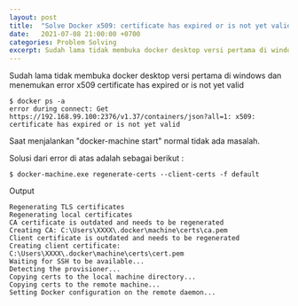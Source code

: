 ```yaml
---
layout: post
title:  "Solve Docker x509: certificate has expired or is not yet valid"
date:   2021-07-08 21:00:00 +0700
categories: Problem Solving
excerpt: Sudah lama tidak membuka docker desktop versi pertama di windows dan menemukan error x509 certificate has expired or is not yet valid
---
```

Sudah lama tidak membuka docker desktop versi pertama di windows dan menemukan error x509 certificate has expired or is not yet valid
```
$ docker ps -a
error during connect: Get https://192.168.99.100:2376/v1.37/containers/json?all=1: x509: certificate has expired or is not yet valid
```

Saat menjalankan "docker-machine start" normal tidak ada masalah.

Solusi dari error di atas adalah sebagai berikut :
```
$ docker-machine.exe regenerate-certs --client-certs -f default
```

Output
```
Regenerating TLS certificates
Regenerating local certificates
CA certificate is outdated and needs to be regenerated
Creating CA: C:\Users\XXXX\.docker\machine\certs\ca.pem
Client certificate is outdated and needs to be regenerated
Creating client certificate: C:\Users\XXXX\.docker\machine\certs\cert.pem
Waiting for SSH to be available...
Detecting the provisioner...
Copying certs to the local machine directory...
Copying certs to the remote machine...
Setting Docker configuration on the remote daemon...
```